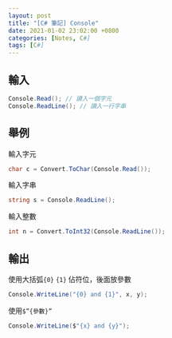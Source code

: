 ```yaml
---
layout: post
title: "[C# 筆記] Console"
date: 2021-01-02 23:02:00 +0800
categories: [Notes, C#]
tags: [C#]
---
```

## 輸入
```c#
Console.Read(); // 讀入一個字元
Console.ReadLine(); // 讀入一行字串
```

## 舉例
輸入字元
```c#
char c = Convert.ToChar(Console.Read());
```

輸入字串
```c#
string s = Console.ReadLine();
```
輸入整數
```c#
int n = Convert.ToInt32(Console.ReadLine());
```

## 輸出
使用大括弧`{0}` `{1}` 佔符位，後面放參數
```c#
Console.WriteLine("{0} and {1}", x, y); 
```
使用`$”{參數}”`
```c#
Console.WriteLine($"{x} and {y}"); 
```